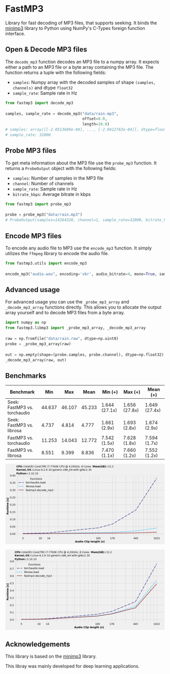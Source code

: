 # FastMP3

Library for fast decoding of MP3 files, that supports seeking. It binds the [minimp3](https://github.com/lieff/minimp3) 
library to Python using NumPy's C-Types foreign function interface.

## Open & Decode MP3 files
The `decode_mp3` function decodes an MP3 file to a numpy array. 
It expects either a path to an MP3 file or a byte array containing the MP3 file. 
The function returns a tuple with the following fields:

* `samples`: Numpy array with the decoded samples of shape `(samples, channels)` and dtype `float32`
* `sample_rate`: Sample rate in Hz

```python
from fastmp3 import decode_mp3

samples, sample_rate = decode_mp3("data/rain.mp3",
                                  offset=0.0,
                                  length=10.0)
# samples: array([[-2.0513689e-04], ..., [-2.0412763e-04]], dtype=float32)
# sample_rate: 32000
```

## Probe MP3 files

To get meta information about the MP3 file use the `probe_mp3` function. It returns a `ProbeOutput` object with the following fields:

- `samples`: Number of samples in the MP3 file
- `channel`: Number of channels
- `sample_rate`: Sample rate in Hz
- `bitrate_kbps`: Average bitrate in kbps

```python
from fastmp3 import probe_mp3

probe = probe_mp3("data/rain.mp3")
# ProbeOutput(samples=14264320, channel=1, sample_rate=32000, bitrate_kbps=40)
```

## Encode MP3 files

To encode any audio file to MP3 use the `encode_mp3` function. It simply utilizes the `ffmpeg` library to encode the audio file.

```python
from fastmp3.utils import encode_mp3

encode_mp3("audio.wav", encoding='vbr', audio_bitrate=4, mono=True, sample_rate=32000)
```


## Advanced usage

For advanced usage you can use the `_probe_mp3_array` and `_decode_mp3_array` functions directly. This allows you to 
allocate the output array yourself and to decode MP3 files from a byte array.

```python
import numpy as np
from fastmp3.libmp3 import _probe_mp3_array, _decode_mp3_array

raw = np.fromfile("data/rain.raw", dtype=np.uint8)
probe = _probe_mp3_array(raw)

out = np.empty(shape=(probe.samples, probe.channel), dtype=np.float32)
_decode_mp3_array(raw, out)
```

## Benchmarks
<p align="center">

|                    Benchmark | Min     | Max     | Mean    | Min (+)         | Max (+)         | Mean (+)        |
|------------------------------|---------|---------|---------|-----------------|-----------------|-----------------|
| Seek: FastMP3 vs. torchaudio | 44.637  | 46.107  | 45.233  | 1.644 (27.1x)   | 1.656 (27.8x)   | 1.649 (27.4x)   |
|    Seek: FastMP3 vs. librosa | 4.737   | 4.814   | 4.777   | 1.661 (2.9x)    | 1.693 (2.8x)    | 1.674 (2.9x)    |
|       FastMP3 vs. torchaudio | 11.253  | 14.043  | 12.772  | 7.542 (1.5x)    | 7.628 (1.8x)    | 7.594 (1.7x)    |
|          FastMP3 vs. librosa | 8.551   | 9.399   | 8.836   | 7.470 (1.1x)    | 7.660 (1.2x)    | 7.552 (1.2x)    |

</p>
<p align="center">
    <img  src="benchmark/benchmark_single_seek.png">
</p>

<p align="center">
    <img  src="benchmark/benchmark_single.png">
</p>

## Acknowledgements

This library is based on the [minimp3](https://github.com/lieff/minimp3) library.

This libray was mainly developed for deep learning applications.